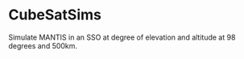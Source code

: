 # CubeSatSims
Simulate MANTIS in an SSO at degree of elevation and altitude at 98 degrees and 500km.
